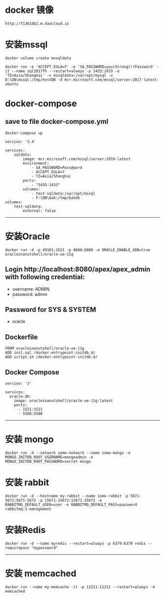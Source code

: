 
# docker 镜像
```
http://f1361db2.m.daocloud.io
```

# 安装mssql
```
docker volume create mssqldata

docker run -e 'ACCEPT_EULA=Y' -e 'SA_PASSWORD=yourStrong(!)Password' -it --name sql2017fh --restart=always -p 1433:1433 -e 'TZ=Asia/Shanghai' -v mssqldata:/var/opt/mysql -v D:\DB\mssql:/tmp/hostDB -d mcr.microsoft.com/mssql/server:2017-latest-ubuntu
```
# docker-compose
## save to file docker-compose.yml
```
docker-compose up
```
```
version: '3.4'

services:
    sqldata:
        image: mcr.microsoft.com/mssql/server:2019-latest 
        environment:
            - SA_PASSWORD=Pass@word
            - ACCEPT_EULA=Y
            - TZ=Asia/Shanghai
        ports:
            - "5435:1433"
        volumes:
            - test-sqldata:/var/opt/mssql
            - F:\DB\bak:/tmp/bakdb
volumes:
    test-sqldata:
        external: false
```
---
# 安装Oracle

```
docker run -d -p 49161:1521 -p 8080:8080 -e ORACLE_ENABLE_XDB=true oracleinanutshell/oracle-xe-11g
```
## Login http://localhost:8080/apex/apex_admin with following credential:
* username: ADMIN
* password: admin

## Password for SYS & SYSTEM
* oracle

## Dockerfile
```
FROM oracleinanutshell/oracle-xe-11g
ADD init.sql /docker-entrypoint-initdb.d/
ADD script.sh /docker-entrypoint-initdb.d/
```
## Docker Compose
```
version: '3'

services: 
  oracle-db:
    image: oracleinanutshell/oracle-xe-11g:latest
    ports:
      - 1521:1521
      - 5500:5500
```
---
# 安装 mongo
```
docker run -d --network some-network --name some-mongo -e MONGO_INITDB_ROOT_USERNAME=mongoadmin -e MONGO_INITDB_ROOT_PASSWORD=secret mongo
```

# 安装 rabbit
```
docker run -d --hostname my-rabbit --name some-rabbit -p 5671-5672:5671-5672 -p 15671-15672:15671-15672 -e RABBITMQ_DEFAULT_USER=user -e RABBITMQ_DEFAULT_PASS=password rabbitmq:3-management
```

# 安装Redis
```
docker run -d --name myredis --restart=always -p 6379:6379 redis --requirepass "mypassword"
```
---
# 安装 memcached
 ```
 docker run --name my-memcache -it -p 11211:11211 --restart=always -d memcached
 ```
